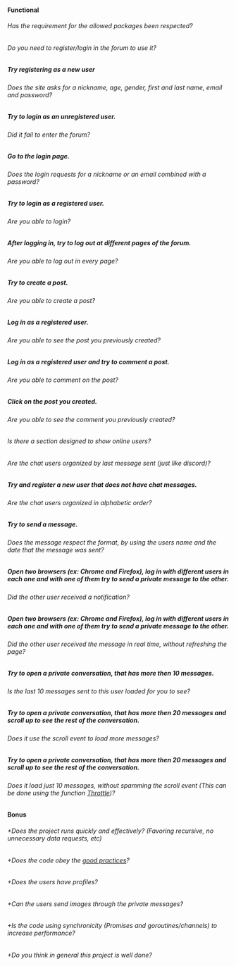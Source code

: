 #### Functional

###### Has the requirement for the allowed packages been respected?

###### Do you need to register/login in the forum to use it?

##### Try registering as a new user

###### Does the site asks for a nickname, age, gender, first and last name, email and password?

##### Try to login as an unregistered user.

###### Did it fail to enter the forum?

##### Go to the login page.

###### Does the login requests for a nickname or an email combined with a password?

##### Try to login as a registered user.

###### Are you able to login?

##### After logging in, try to log out at different pages of the forum.

###### Are you able to log out in every page?

##### Try to create a post.

###### Are you able to create a post?

##### Log in as a registered user.

###### Are you able to see the post you previously created?

##### Log in as a registered user and try to comment a post.

###### Are you able to comment on the post?

##### Click on the post you created.

###### Are you able to see the comment you previously created?

###### Is there a section designed to show online users?

###### Are the chat users organized by last message sent (just like discord)?

##### Try and register a new user that does not have chat messages.

###### Are the chat users organized in alphabetic order?

##### Try to send a message.

###### Does the message respect the format, by using the users name and the date that the message was sent?

##### Open two browsers (ex: Chrome and Firefox), log in with different users in each one and with one of them try to send a private message to the other.

###### Did the other user received a notification?

##### Open two browsers (ex: Chrome and Firefox), log in with different users in each one and with one of them try to send a private message to the other.

###### Did the other user received the message in real time, without refreshing the page?

##### Try to open a private conversation, that has more then 10 messages.

###### Is the last 10 messages sent to this user loaded for you to see?

##### Try to open a private conversation, that has more then 20 messages and scroll up to see the rest of the conversation.

###### Does it use the scroll event to load more messages?

##### Try to open a private conversation, that has more then 20 messages and scroll up to see the rest of the conversation.

###### Does it load just 10 messages, without spamming the scroll event (This can be done using the function [Throttle](https://css-tricks.com/debouncing-throttling-explained-examples/#throttle))?

#### Bonus

###### +Does the project runs quickly and effectively? (Favoring recursive, no unnecessary data requests, etc)

###### +Does the code obey the [good practices](https://public.01-edu.org/subjects/good-practices/README.md)?

###### +Does the users have profiles?

###### +Can the users send images through the private messages?

###### +Is the code using synchronicity (Promises and goroutines/channels) to increase performance?

###### +Do you think in general this project is well done?
